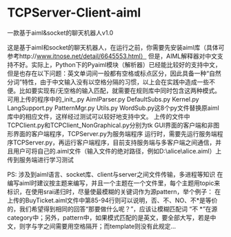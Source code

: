# TCPServer-Client-aiml
一款基于aiml&socket的聊天机器人v1.0

这是基于aiml和socket的聊天机器人，在运行之前，你需要先安装aiml库（具体可参考http://www.itnose.net/detail/6645553.html）
但是，AIML解释器对中文支持不好。实际上，Python下的Pyaiml模块（解析器）已经能比较好的支持中文，但是也存在以下问题：英文单词间一般都有空格或标点区分，因此具备一种“自然分词”特性，由于中文输入没有以空格分隔的习惯，以上会在实践中造成一些不便。比如要实现有/无空格的输入匹配，就需要在规则库中同时包含这两种模式。可用上传的程序中的_init_.py AimlParser.py DefaultSubs.py Kernel.py LangSupport.py PatternMgr.py Utils.py WordSub.py这8个py文件替换原aiml库中的相应文件，这样经过测试可以较好地支持中文。
上传的文件中TCPClient.py和TCPClient_NonGraphical.py分别为tk GUI界面的客户端和非图形界面的客户端程序，TCPServer.py为服务端程序
运行时，需要先运行服务端程序TCPServer.py，再运行客户端程序，目前支持服务端与多客户端之间通信，并且用户可将自己的.aiml文件（输入文件的绝对路径，例如D:\alice\alice.aiml）上传到服务端进行学习测试

PS:
涉及到aiml语言、socket库、client与server之间文件传输，多进程等知识
在编写aiml时建议按主题来编写，并且一个主题在一个文件里，每个主题用topic来标识，在使用srai递归时，尽量使最模糊的关键词作为源pattern，举个例子：
在上传的BuyTicket.aiml文件中第85-94行则可以说明，否、不、NO、不*是等价的，我们希望得到相同的回答“那要做什么呢？”，应该让模糊匹配词 “不 *”在源category中；另外，pattern中，如果模式匹配的是英文，要全部大写，若是中文，则字与字之间需要用空格隔开；而template则没有此规定...
